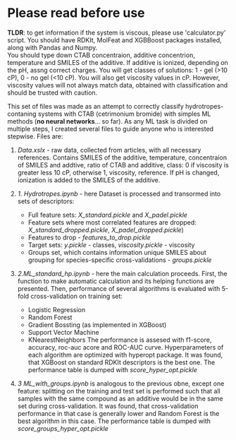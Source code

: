 # Please read before use  
**TLDR**: to get information if the system is viscous, please use 'calculator.py' script. You should have RDKIt, MolFeat and XGBBoost packages installed, along with Pandas and Numpy.  
You should type down CTAB concentraion, additive concentrion, temperature and SMILES of the additive. If additive is ionized, depending on the pH, assng correct charges. You will get classes of solutions: 1 - gel (>10 cP), 0 - no gel (<10 cP). You will also get viscosity values in cP. However, viscosity values will not always match data, obtained with classification and should be trusted with caution.  

This set of files was made as an attempt to correctly classify hydrotropes-contaning systems with CTAB (cetrimonium bromide) with simples ML methods (**no neural networks**... so far). As any ML task is divided on multiple steps, I created several files to guide anyone who is interested stepwise. Files are:  
1. *Data.xslx* - raw data, collected from articles, with all necessary references. Contains SMILES of the additive, temperature, concentraion of SMILES and addtive, ratio of CTAB and additive, class: 0  if viscosity is greater less 10 cP, otherwise 1, viscosity, reference. If pH is changed, ionization is added to the SMILES of the additive.  
2. *1. Hydrotropes.ipynb* - here Dataset is processed and transormed into sets of descriptors:
    - Full feature sets: *X_standard.pickle* and *X_padel.pickle* 
    - Feature sets where most correlated features are dropped: *X_standard_dropped.pickle*, *X_padel_dropped.pickle*)
    - Features to drop - *features_to_drop.pickle*
    - Target sets: *y.pickle* - classes, *viscosity.pickle* - viscosity
    - Groups set, which contains information unique SMILES about grouping for species-specific cross-validations - *groups.pickle*

3. *2.ML_standard_hp.ipynb* - here the main calculation proceeds. First, the function to make automatic calculation and its helping functions are presented. Then, performance of several algorithms is evaluated with 5-fold cross-validation on training set:
   - Logistic Regression
   - Random Forest
   - Gradient Bossting (as implemented in XGBoost)
   - Support Vector Machine
   - KNearestNeighbors
  The performance is assesed with f1-score, accuracy, roc-auc acore and ROC-AUC curve. Hyperparameters of each algorithm are optimized with hyperopt package. It was found, that XGBoost on standard RDKIt descriptors is the best one. The performance table is dumped with *score_hyper_opt.pickle*

4. *3 ML_with_groups.ipynb* is analogous to the previous obne, except one feature: splitting on the training and test set is performed such that all samples with the same compound as an additive would be in the same set during cross-validation. It was found, that cross-validation performance in that case is generally lower and Random Forest is the best algorithm in this case. The performance table is dumped with *score_groups_hyper_opt.pickle*
